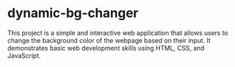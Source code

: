 # dynamic-bg-changer
This project is a simple and interactive web application that allows users to change the background color of the webpage based on their input. It demonstrates basic web development skills using HTML, CSS, and JavaScript.
